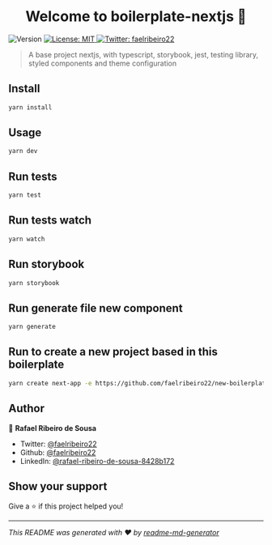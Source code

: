 <h1 align="center">Welcome to boilerplate-nextjs 👋</h1>
<p>
  <img alt="Version" src="https://img.shields.io/badge/version-0.1.0-blue.svg?cacheSeconds=2592000" />
  <a href="#" target="_blank">
    <img alt="License: MIT" src="https://img.shields.io/badge/License-MIT-yellow.svg" />
  </a>
  <a href="https://twitter.com/faelribeiro22" target="_blank">
    <img alt="Twitter: faelribeiro22" src="https://img.shields.io/twitter/follow/faelribeiro22.svg?style=social" />
  </a>
</p>

> A base project nextjs, with typescript, storybook, jest, testing library, styled components and theme configuration

## Install

```sh
yarn install
```

## Usage

```sh
yarn dev
```

## Run tests

```sh
yarn test
```

## Run tests watch

```sh
yarn watch
```

## Run storybook

```sh
yarn storybook
```

## Run generate file new component

```sh
yarn generate
```

## Run to create a new project based in this boilerplate

```sh
yarn create next-app -e https://github.com/faelribeiro22/new-boilerplate
```

## Author

👤 **Rafael Ribeiro de Sousa**

- Twitter: [@faelribeiro22](https://twitter.com/faelribeiro22)
- Github: [@faelribeiro22](https://github.com/faelribeiro22)
- LinkedIn: [@rafael-ribeiro-de-sousa-8428b172](https://linkedin.com/in/rafael-ribeiro-de-sousa-8428b172)

## Show your support

Give a ⭐️ if this project helped you!

---

_This README was generated with ❤️ by [readme-md-generator](https://github.com/kefranabg/readme-md-generator)_
